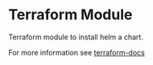 # Terraform Module

Terraform module to install helm a chart.

For more information see [terraform-docs](terraform-docs.md)
